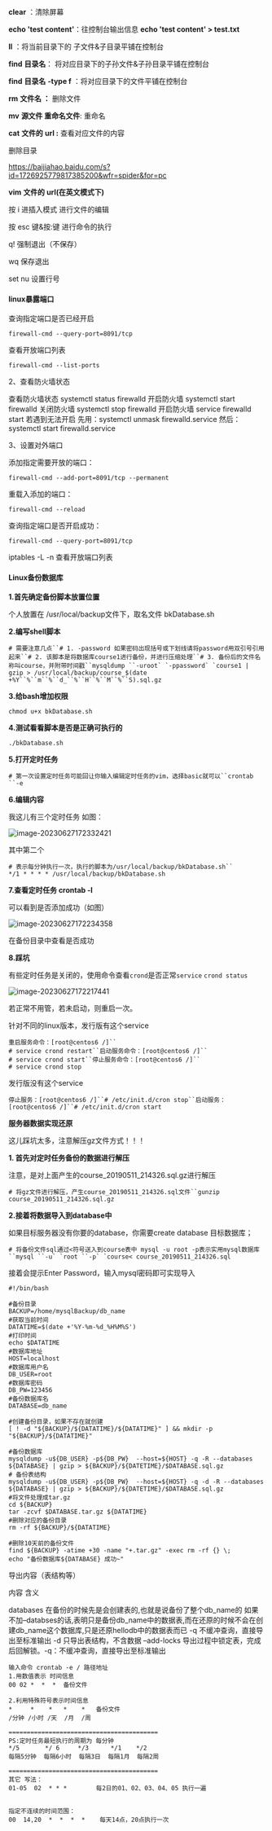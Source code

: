 **clear** ：清除屏幕

**echo 'test content'**：往控制台输出信息 **echo 'test content' > test.txt**

**ll** ：将当前目录下的 子文件&子目录平铺在控制台

**find** **目录名**： 将对应目录下的子孙文件&子孙目录平铺在控制台

**find** **目录名** **-type f** ：将对应目录下的文件平铺在控制台

**rm** **文件名 ：** 删除文件

**mv** **源文件 重命名文件**: 重命名

**cat** **文件的** **url :** 查看对应文件的内容

删除目录

https://baijiahao.baidu.com/s?id=1726925779817385200&wfr=spider&for=pc

**vim** **文件的** **url(****在英文模式下****)**

 按 i 进插入模式 进行文件的编辑 

按 esc 键&按:键 进行命令的执行

 q! 强制退出（不保存）

 wq 保存退出

 set nu 设置行号

#### linux暴露端口

查询指定端口是否已经开启

```shell
firewall-cmd --query-port=8091/tcp
```

查看开放端口列表

```shell
firewall-cmd --list-ports
```

2、查看防火墙状态

查看防火墙状态 systemctl status firewalld
开启防火墙 systemctl start firewalld
关闭防火墙 systemctl stop firewalld
开启防火墙 service firewalld start
若遇到无法开启
先用：systemctl unmask firewalld.service
然后：systemctl start firewalld.service

3、设置对外端口

添加指定需要开放的端口：

```shell
firewall-cmd --add-port=8091/tcp --permanent
```

重载入添加的端口：

```shell
firewall-cmd --reload
```

查询指定端口是否开启成功：

```shell
firewall-cmd --query-port=8091/tcp
```


 iptables -L -n  查看开放端口列表


#### Linux备份数据库

**1.首先确定备份脚本放置位置**

个人放置在  /usr/local/backup文件下，取名文件   bkDatabase.sh

**2.编写shell脚本**

```
# 需要注意几点``# 1. -password 如果密码出现括号或下划线请将password用双引号引用起来``# 2. 该脚本是将数据库course1进行备份，并进行压缩处理``# 3. 备份后的文件名称叫course，并附带时间戳``mysqldump ``-uroot` `-ppassword` `course1 | gzip > /usr/local/backup/course_$(date +%Y``%``m``%``d_``%``H``%``M``%``S).sql.gz
```

**3.给bash增加权限**

```
chmod u+x bkDatabase.sh
```

**4.测试看看脚本是否是正确可执行的**

```
./bkDatabase.sh
```

**5.打开定时任务**

```
# 第一次设置定时任务可能回让你输入编辑定时任务的vim，选择basic就可以``crontab ``-e
```

**6.编辑内容**

我这儿有三个定时任务 如图：

![image-20230627172332421](./images/image-20230627172332421.png) 

其中第二个

```
# 表示每分钟执行一次，执行的脚本为/usr/local/backup/bkDatabase.sh``
*/1 * * * * /usr/local/backup/bkDatabase.sh
```

**7.查看定时任务 crontab -l**

可以看到是否添加成功（如图）

![image-20230627172234358](./images/image-20230627172234358.png) 

在备份目录中查看是否成功

**8.踩坑**

有些定时任务是关闭的，使用命令查看`crond`是否正常`service` `crond status`

![image-20230627172217441](./images/image-20230627172217441.png) 

若正常不用管，若未启动，则重启一次。

针对不同的linux版本，发行版有这个service

```
重启服务命令：[root@centos6 /]``
# service crond restart``启动服务命令：[root@centos6 /]``
# service crond start``停止服务命令：[root@centos6 /]``
# service crond stop
```

发行版没有这个service

```
停止服务：[root@centos6 /]``# /etc/init.d/cron stop``启动服务：[root@centos6 /]``# /etc/init.d/cron start
```

**服务器数据实现还原**

这儿踩坑太多，注意解压gz文件方式！！！

**1. 首先对定时任务备份的数据进行解压**

注意，是对上面产生的course_20190511_214326.sql.gz进行解压

```
# 将gz文件进行解压，产生course_20190511_214326.sql文件``gunzip course_20190511_214326.sql.gz
```

**2.接着将数据导入到database中**

如果目标服务器没有你要的database，你需要create database 目标数据库；

```
# 将备份文件sql通过<符号送入到course表中 mysql -u root -p表示实用mysql数据库``mysql ``-u` `root ``-p` `course< course_20190511_214326.sql
```

接着会提示Enter Password，输入mysql密码即可实现导入

```shell
#!/bin/bash
 
#备份目录
BACKUP=/home/mysqlBackup/db_name
#获取当前时间
DATATIME=$(date +'%Y-%m-%d_%H%M%S')
#打印时间
echo $DATATIME
#数据库地址
HOST=localhost
#数据库用户名
DB_USER=root
#数据库密码
DB_PW=123456
#备份数据库名
DATABASE=db_name

#创建备份目录，如果不存在就创建
[ ! -d "${BACKUP}/${DATATIME}/${DATATIME}" ] && mkdir -p "${BACKUP}/${DATATIME}"

#备份数据库
mysqldump -u${DB_USER} -p${DB_PW}  --host=${HOST} -q -R --databases ${DATABASE} | gzip > ${BACKUP}/${DATETIME}/$DATABASE.sql.gz
# 备份表结构
mysqldump -u${DB_USER} -p${DB_PW}  --host=${HOST} -q -d -R --databases ${DATABASE} | gzip > ${BACKUP}/${DATETIME}/$DATABASE.sql.gz
#将文件处理成tar.gz
cd ${BACKUP}
tar -zcvf $DATABASE.tar.gz ${DATATIME}
#删除对应的备份目录
rm -rf ${BACKUP}/${DATATIME}

#删除10天前的备份文件
find ${BACKUP} -atime +30 -name "+.tar.gz" -exec rm -rf {} \;
echo "备份数据库${DATABASE} 成功~"
```

导出内容（表结构等）

内容	含义

databases	在备份的时候先是会创建表的,也就是说备份了整个db_name的 如果不加–databses的话,表明只是备份db_name中的数据表,而在还原的时候不会在创建db_name这个数据库,只是还原hellodb中的数据表而已
-q	不缓冲查询，直接导出至标准输出
-d	只导出表结构，不含数据
–add-locks	导出过程中锁定表，完成后回解锁。-q：不缓冲查询，直接导出至标准输出

```shell
输入命令 crontab -e / 路径地址
1.用数值表示 时间信息
00 02 *  *  *  备份文件

2.利用特殊符号表示时间信息
*     *    *   *    *   备份文件
/分钟 /小时 /天  /月  /周

=========================================
PS:定时任务最短执行的周期为 每分钟 
*/5       */ 6     */3      */1    */2
每隔5分钟  每隔6小时  每隔3日  每隔1月  每隔2周

=========================================
其它 写法：
01-05  02  * * *        每2日的01、02、03、04、05 执行一遍


指定不连续的时间范围：
00  14,20  *  *  *  *    每天14点，20点执行一次
```

